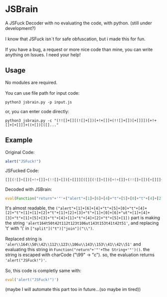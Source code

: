 # JSBrain
A JSFuck Decoder with no evaluating the code, with python. (still under development?)<br><br>
I know that JSFuck isn`t for safe obfuscation, but i made this for fun.<br><br>
If you have a bug, a request or more nice code than mine, you can write anything on Issues. I need your help!
## Usage
No modules are required.<br><br>
You can use file path for input code:
```
python3 jsbrain.py -p input.js
```
or, you can enter code directly:
```
python3 jsbrain.py -c "(!![]+[][(![]+[])[+!+[]]+(!![]+[])[+[]]])[+!+[]+[+[]]]+((+[])[([]..."
```
## Example
Original Code:
```javascript
alert("JSFuck!")
```
JSFucked Code:
```javascript
[][(![]+[])[+!+[]]+(!![]+[])[+[]]][([][(![]+[])[+!+[]]+(!![]+[])[+[]]]+[])[!+[]+!+[]+!+[]]+(!![]+[][(![]+[])[+!+[]]+(!![]+[])[+[]]])[+!+[]+[+[]]]+([][[]]+[])[+!+[]]+(![]+[])[!+[]+!+[]+!+[]]+(!![]+[])[+[]]+(!![]+[])[+!+[]]+([][[]]+[])[+[]]+([][(![]+[])[+!+[]]+(!![]+[])[+[]]]+[])[!+[]+!+[]+!+[]]+(!![]+[])[+[]]+(!![]+[][(![]+[])[+!+[]]+(!![]+[])[+[]]])[+!+[]+[+[]]]+(!![]+[])[+!+[]]]((!![]+[])[+!+[]]+(!![]+[])[!+[]+!+[]+!+[]]+(!![]+[])[+[]]+([][[]]+[])[+[]]+(!![]+[])[+!+[]]+([][[]]+[])[+!+[]]+(+[![]]+[][(![]+[])[+!+[]]+(!![]+[])[+[]]])[+!+[]+[+!+[]]]+(!![]+[])[!+[]...
```
Decoded with JSBrain:
```javascript
eval(Function("return"+'"'+("alert"+[1]+[6]+[4]+"t"+[5]+[0]+"t"+[4]+[2]+"t"+[1]+[1]+[2]+"t"+[1]+[2]+[3]+"t"+[1]+[0]+[6]+"ut"+[1]+[4]+[3]+"t"+[1]+[5]+[3]+"t"+[4]+[1]+"t"+[4]+[2]+"t"+[5]+[1])["split"]("t")["join"]("\\")+'"')())
```
It's almost readable, the `("alert"+[1]+[6]+[4]+"t"+[5]+[0]+"t"+[4]+[2]+"t"+[1]+[1]+[2]+"t"+[1]+[2]+[3]+"t"+[1]+[0]+[6]+"ut"+[1]+[4]+[3]+"t"+[1]+[5]+[3]+"t"+[4]+[1]+"t"+[4]+[2]+"t"+[5]+[1])` part is making the string `'alert164t50t42t112t123t106ut143t153t41t42t51'`, and replacing 't' with '\\' in `["split"]("t")["join"]("\\")`.<br><br>
Replaced string is `'aler\\164\\50\\42\\112\\123\\106u\\143\\153\\41\\42\\51'` and evaluating this string in `Function("return"+'"'+The String+'"')()`. the string is escaped with charCode ("\99" -> "c"). so, the evaluation returns `'alert("JSFuck!")'`.<br><br>
So, this code is completly same with:
```javascript
eval('alert("JSFuck!")')
```
(maybe I will automate this part too in future...(so maybe im tired))
